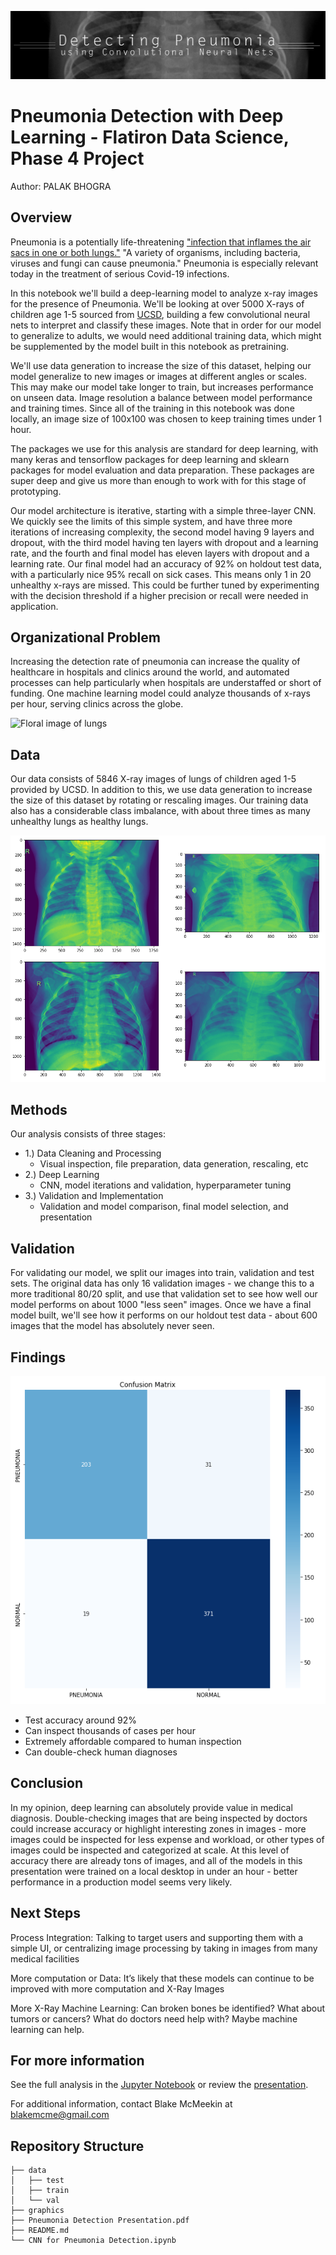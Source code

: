 ![Header Graphic](https://github.com/thegrandblooms/Phase_4_Project_FIS-DS/blob/c1442bc8111b37945f3ec61caba1b970ff6689fc/graphics/header.jpg)
# Pneumonia Detection with Deep Learning - Flatiron Data Science, Phase 4 Project
Author: PALAK BHOGRA

## Overview
Pneumonia is a potentially life-threatening ["infection that inflames the air sacs in one or both lungs."](https://www.mayoclinic.org/diseases-conditions/pneumonia/symptoms-causes/syc-20354204#:~:text=Pneumonia%20is%20an%20infection%20that,and%20fungi%2C%20can%20cause%20pneumonia.) "A variety of organisms, including bacteria, viruses and fungi can cause pneumonia." Pneumonia is especially relevant today in the treatment of serious Covid-19 infections. 

In this notebook we'll build a deep-learning model to analyze x-ray images for the presence of Pneumonia. We'll be looking at over 5000 X-rays of children age 1-5 sourced from [UCSD](https://www.kaggle.com/datasets/paultimothymooney/chest-xray-pneumonia), building a few convolutional neural nets to interpret and classify these images. Note that in order for our model to generalize to adults, we would need additional training data, which might be supplemented by the model built in this notebook as pretraining.

We'll use data generation to increase the size of this dataset, helping our model generalize to new images or images at different angles or scales. This may make our model take longer to train, but increases performance on unseen data. Image resolution a balance between model performance and training times. Since all of the training in this notebook was done locally, an image size of 100x100 was chosen to keep training times under 1 hour.

The packages we use for this analysis are standard for deep learning, with many keras and tensorflow packages for deep learning and sklearn packages for model evaluation and data preparation. These packages are super deep and give us more than enough to work with for this stage of prototyping.

Our model architecture is iterative, starting with a simple three-layer CNN. We quickly see the limits of this simple system, and have three more iterations of increasing complexity, the second model having 9 layers and dropout, with the third model having ten layers with dropout and a learning rate, and the fourth and final model has eleven layers with dropout and a learning rate. Our final model had an accuracy of 92% on holdout test data, with a particularly nice 95% recall on sick cases. This means only 1 in 20 unhealthy x-rays are missed. This could be further tuned by experimenting with the decision threshold if a higher precision or recall were needed in application.

## Organizational Problem

Increasing the detection rate of pneumonia can increase the quality of healthcare in hospitals and clinics around the world, and automated processes can help particularly when hospitals are understaffed or short of funding. One machine learning model could analyze thousands of x-rays per hour, serving clinics across the globe.

![Floral image of lungs](https://github.com/thegrandblooms/Phase_4_Project_FIS-DS/blob/c1442bc8111b37945f3ec61caba1b970ff6689fc/graphics/DALL%C2%B7E%202022-09-09%2022.47.43%20-%20lungs%20made%20of%20a%20flower%20arrangement,%20poignant%20and%20thought-provoking%20digital%20art%20photography.png)

## Data

Our data consists of 5846 X-ray images of lungs of children aged 1-5 provided by UCSD. In addition to this, we use data generation to increase the size of this dataset by rotating or rescaling images. Our training data also has a considerable class imbalance, with about three times as many unhealthy lungs as healthy lungs.

![Images of healthy/unhealthy lungs](https://github.com/thegrandblooms/Phase_4_Project_FIS-DS/blob/c1442bc8111b37945f3ec61caba1b970ff6689fc/graphics/lungs.png)

## Methods

Our analysis consists of three stages:
- 1.) Data Cleaning and Processing
  - Visual inspection, file preparation, data generation, rescaling, etc
- 2.) Deep Learning
  - CNN, model iterations and validation, hyperparameter tuning
- 3.) Validation and Implementation
  - Validation and model comparison, final model selection, and presentation

## Validation

For validating our model, we split our images into train, validation and test sets. The original data has only 16 validation images - we change this to a more traditional 80/20 split, and use that validation set to see how well our model performs on about 1000 "less seen" images. Once we have a final model built, we'll see how it performs on our holdout test data - about 600 images that the model has absolutely never seen.

## Findings

![Confusion Matrix](https://github.com/thegrandblooms/Phase_4_Project_FIS-DS/blob/c1442bc8111b37945f3ec61caba1b970ff6689fc/graphics/confusion_matrix.png)

- Test accuracy around 92%
- Can inspect thousands of cases per hour
- Extremely affordable compared to human inspection
- Can double-check human diagnoses

## Conclusion

In my opinion, deep learning can absolutely provide value in medical diagnosis. Double-checking images that are being inspected by doctors could increase accuracy or highlight interesting zones in images - more images could be inspected for less expense and workload, or other types of images could be inspected and categorized at scale. At this level of accuracy there are already tons of images, and all of the models in this presentation were trained on a local desktop in under an hour - better performance in a production model seems very likely.

## Next Steps

Process Integration:
Talking to target users and supporting them with a simple UI, or centralizing image processing by taking in images from many medical facilities

More computation or Data:
It’s likely that these models can continue to be improved with more computation and X-Ray Images

More X-Ray Machine Learning:
Can broken bones be identified? What about tumors or cancers? What do doctors need help with? Maybe machine learning can help.

## For more information

See the full analysis in the [Jupyter Notebook](https://github.com/thegrandblooms/Phase_4_Project_FIS-DS/blob/b0ebc9105ee0d8ae06ebe61c97e419219f98edac/CNN%20for%20Pneumonia%20Detection.ipynb) or review the [presentation](https://github.com/thegrandblooms/Phase_4_Project_FIS-DS/blob/b0ebc9105ee0d8ae06ebe61c97e419219f98edac/Pneumonia%20Detection%20Presentation.pdf).

For additional information, contact Blake McMeekin at blakemcme@gmail.com

## Repository Structure

```
├── data
│   ├── test
│   ├── train
│   └── val
├── graphics
├── Pneumonia Detection Presentation.pdf
├── README.md
└── CNN for Pneumonia Detection.ipynb
```
